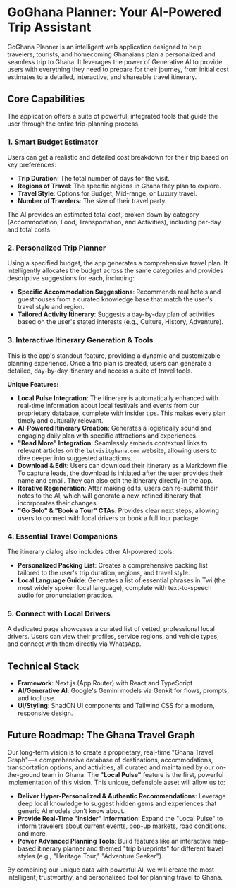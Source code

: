 # GoGhana Planner: Your AI-Powered Trip Assistant

GoGhana Planner is an intelligent web application designed to help travelers, tourists, and homecoming Ghanaians plan a personalized and seamless trip to Ghana. It leverages the power of Generative AI to provide users with everything they need to prepare for their journey, from initial cost estimates to a detailed, interactive, and shareable travel itinerary.

## Core Capabilities

The application offers a suite of powerful, integrated tools that guide the user through the entire trip-planning process.

### 1. Smart Budget Estimator
Users can get a realistic and detailed cost breakdown for their trip based on key preferences:
- **Trip Duration**: The total number of days for the visit.
- **Regions of Travel**: The specific regions in Ghana they plan to explore.
- **Travel Style**: Options for Budget, Mid-range, or Luxury travel.
- **Number of Travelers**: The size of their travel party.

The AI provides an estimated total cost, broken down by category (Accommodation, Food, Transportation, and Activities), including per-day and total costs.

### 2. Personalized Trip Planner
Using a specified budget, the app generates a comprehensive travel plan. It intelligently allocates the budget across the same categories and provides descriptive suggestions for each, including:
- **Specific Accommodation Suggestions**: Recommends real hotels and guesthouses from a curated knowledge base that match the user's travel style and region.
- **Tailored Activity Itinerary**: Suggests a day-by-day plan of activities based on the user's stated interests (e.g., Culture, History, Adventure).

### 3. Interactive Itinerary Generation & Tools
This is the app's standout feature, providing a dynamic and customizable planning experience. Once a trip plan is created, users can generate a detailed, day-by-day itinerary and access a suite of travel tools.

**Unique Features:**
- **Local Pulse Integration**: The itinerary is automatically enhanced with real-time information about local festivals and events from our proprietary database, complete with insider tips. This makes every plan timely and culturally relevant.
- **AI-Powered Itinerary Creation**: Generates a logistically sound and engaging daily plan with specific attractions and experiences.
- **"Read More" Integration**: Seamlessly embeds contextual links to relevant articles on the `letvisitghana.com` website, allowing users to dive deeper into suggested attractions.
- **Download & Edit**: Users can download their itinerary as a Markdown file. To capture leads, the download is initiated after the user provides their name and email. They can also edit the itinerary directly in the app.
- **Iterative Regeneration**: After making edits, users can re-submit their notes to the AI, which will generate a new, refined itinerary that incorporates their changes.
- **"Go Solo" & "Book a Tour" CTAs**: Provides clear next steps, allowing users to connect with local drivers or book a full tour package.

### 4. Essential Travel Companions
The itinerary dialog also includes other AI-powered tools:
- **Personalized Packing List**: Creates a comprehensive packing list tailored to the user's trip duration, regions, and travel style.
- **Local Language Guide**: Generates a list of essential phrases in Twi (the most widely spoken local language), complete with text-to-speech audio for pronunciation practice.

### 5. Connect with Local Drivers
A dedicated page showcases a curated list of vetted, professional local drivers. Users can view their profiles, service regions, and vehicle types, and connect with them directly via WhatsApp.

## Technical Stack
- **Framework**: Next.js (App Router) with React and TypeScript
- **AI/Generative AI**: Google's Gemini models via Genkit for flows, prompts, and tool use.
- **UI/Styling**: ShadCN UI components and Tailwind CSS for a modern, responsive design.

## Future Roadmap: The Ghana Travel Graph

Our long-term vision is to create a proprietary, real-time "Ghana Travel Graph"—a comprehensive database of destinations, accommodations, transportation options, and activities, all curated and maintained by our on-the-ground team in Ghana. The **"Local Pulse"** feature is the first, powerful implementation of this vision. This unique, defensible asset will allow us to:

- **Deliver Hyper-Personalized & Authentic Recommendations**: Leverage deep local knowledge to suggest hidden gems and experiences that generic AI models don't know about.
- **Provide Real-Time "Insider" Information**: Expand the "Local Pulse" to inform travelers about current events, pop-up markets, road conditions, and more.
- **Power Advanced Planning Tools**: Build features like an interactive map-based itinerary planner and themed "trip blueprints" for different travel styles (e.g., "Heritage Tour," "Adventure Seeker").

By combining our unique data with powerful AI, we will create the most intelligent, trustworthy, and personalized tool for planning travel to Ghana.
